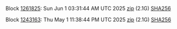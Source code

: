 Block [1261825](https://insight.testnet.networks.dash.org/insight/block/000000b9ce6d0fb4346c8df29007df5931037ec5fb1c9ef788f640dbc9a06c50): Sun Jun  1 03:31:44 AM UTC 2025 [zip](https://dash-bootstrap-2.ams3.digitaloceanspaces.com/testnet/2025-06-01/bootstrap.dat.zip) (2.1G) [SHA256](https://dash-bootstrap-2.ams3.digitaloceanspaces.com/testnet/2025-06-01/sha256.txt)

Block [1243163](https://insight.testnet.networks.dash.org/insight/block/000000cca5a7883f7d08a58087d2883bc7e47d1fc2222d11959ab9a2282d59ee): Thu May  1 11:38:44 PM UTC 2025 [zip](https://dash-bootstrap-2.ams3.digitaloceanspaces.com/testnet/2025-05-01/bootstrap.dat.zip) (2.1G) [SHA256](https://dash-bootstrap-2.ams3.digitaloceanspaces.com/testnet/2025-05-01/sha256.txt)
